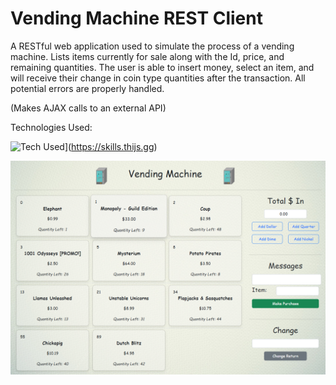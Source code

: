 # Vending Machine REST Client

A RESTful web application used to simulate the process of a vending machine. Lists items currently for sale along with the Id, price, and remaining quantities. The user is able to insert money, select an item, and will receive their change in coin type quantities after the transaction. All potential errors are properly handled.

(Makes AJAX calls to an external API)

Technologies Used:

![Tech Used](https://skills.thijs.gg/icons?i=html,css,bootstrap,js,jquery,git,vscode)](https://skills.thijs.gg)

<img src="image.png">